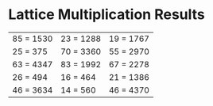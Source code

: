 # Lattice Multiplication Results

|   |   |   |
|---|---|---|
| 85 = 1530 | 23 = 1288 | 19 = 1767 |
| 25 = 375 | 70 = 3360 | 55 = 2970 |
| 63 = 4347 | 83 = 1992 | 67 = 2278 |
| 26 = 494 | 16 = 464 | 21 = 1386 |
| 46 = 3634 | 14 = 560 | 46 = 4370 |
